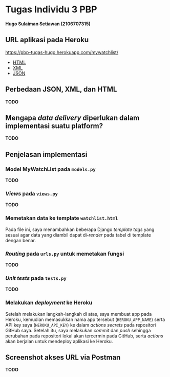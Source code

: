 # Tugas Individu 3 PBP
**Hugo Sulaiman Setiawan (2106707315)**

## URL aplikasi pada Heroku
https://pbp-tugas-hugo.herokuapp.com/mywatchlist/
- [HTML](https://pbp-tugas-hugo.herokuapp.com/mywatchlist/html/)
- [XML](https://pbp-tugas-hugo.herokuapp.com/mywatchlist/xml/)
- [JSON](https://pbp-tugas-hugo.herokuapp.com/mywatchlist/json/)

## Perbedaan JSON, XML, dan HTML
**TODO**

## Mengapa *data delivery* diperlukan dalam implementasi suatu platform?
**TODO**

## Penjelasan implementasi
### Model MyWatchList pada ```models.py```
**TODO**
### *Views* pada ```views.py```
**TODO**
### Memetakan data ke template ```watchlist.html```
Pada file ini, saya menambahkan beberapa Django *template tags* yang sesuai agar data yang diambil dapat di-*render* pada tabel di template dengan benar.
### *Routing* pada ```urls.py``` untuk memetakan fungsi
**TODO**
### *Unit tests* pada ```tests.py```
**TODO**
### Melakukan *deployment* ke Heroku
Setelah melakukan langkah-langkah di atas, saya membuat app pada Heroku, kemudian memasukkan nama app tersebut (```HEROKU_APP_NAME```) serta API key saya (```HEROKU_API_KEY```) ke dalam *actions secrets* pada repositori GitHub saya. Setelah itu, saya melakukan *commit* dan *push* sehingga perubahan pada repositori lokal akan tercermin pada GitHub, serta *actions* akan berjalan untuk mendeploy aplikasi ke Heroku.

## Screenshot akses URL via Postman
**TODO**